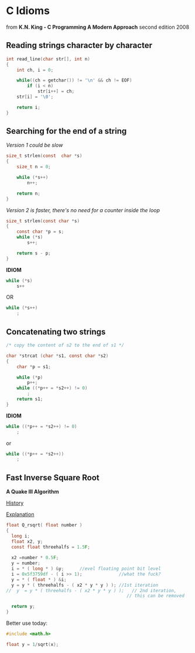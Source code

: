 # C Idioms

from **K.N. King - C Programming A Modern Approach** second edition 2008

## Reading strings character by character

```c
int read_line(char str[], int n)
{
    int ch, i = 0;

    while((ch = getchar()) != '\n' && ch != EOF)
        if (i < n)
            str[i++] = ch;
    str[i] = '\0';

    return i;
}

```

## Searching for the end of a string

*Version 1 could be slow*

```c
size_t strlen(const  char *s)
{
    size_t n = 0;

    while (*s++)
        n++;

    return n;
}
```
*Version 2 is faster, there's no need for a counter inside the loop*

```c
size_t strlen(const char *s)
{
    const char *p = s;
    while (*s)
        s++;

    return s - p;
}
```

**IDIOM**
```c
while (*s)
    s++

```
OR

```c
while (*s++)
    ;
```

## Concatenating two strings

```c
/* copy the content of s2 to the end of s1 */

char *strcat (char *s1, const char *s2)
{
    char *p = s1;

    while (*p)
        p++;
    while ((*p++ = *s2++) != 0)
        ;
    return s1;
}
```
**IDIOM**

```c
while ((*p++ = *s2++) != 0)
    ;
```
or

```c
while ((*p++ = *s2++))
    ;
```

## Fast Inverse Square Root
**A Quake III Algorithm** 

[History](https://medium.com/hard-mode/the-legendary-fast-inverse-square-root-e51fee3b49d9)

[Explanation](https://www.youtube.com/watch?v=p8u_k2LIZyo)


```c
float Q_rsqrt( float number )
{
  long i;
  float x2, y;
  const float threehalfs = 1.5F;
  
  x2 =number * 0.5F;
  y = number;
  i = * ( long * ) &y;      //evel floating point bit level
  i = 0x5f3759df - ( i >> 1);              //what the fuck?
  y = * ( float * ) &i;
  y = y * ( threehalfs - ( x2 * y * y ) ); //1st iteration
//  y  = y * ( threehalfs - ( x2 * y * y ) );   // 2nd iteration,
                                              // this can be removed

  return y;
}
```
Better use today:

```c
#include <math.h>

float y = 1/sqrt(x);
```
